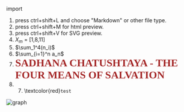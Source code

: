 import
1. press ctrl+shift+L and choose "Markdown" or other file type.
2. press ctrl+shift+M for html preview.
3. press ctrl+shift+V for SVG preview.
4.  $X_m$ = [1,8,11]
5. $\sum_1^4(n_i)$
6. $\sum_{i=1}^n a_n$
7. **<span style="color:brown;font-family:Calibri; font-size:2em;"> SADHANA CHATUSHTAYA - THE FOUR MEANS OF SALVATION </span>**
8. 7. \textcolor{red}`test`

![graph](test_TD)
